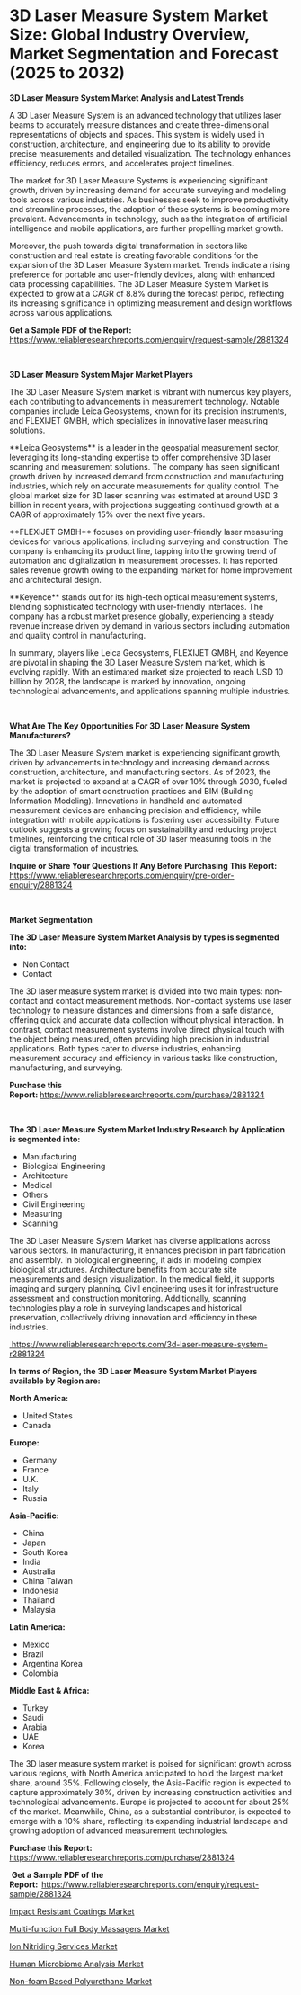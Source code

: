 <p><h1>3D Laser Measure System Market Size: Global Industry Overview, Market Segmentation and Forecast (2025 to 2032)</h1></p><p><strong>3D Laser Measure System Market Analysis and Latest Trends</strong></p>
<p><p>A 3D Laser Measure System is an advanced technology that utilizes laser beams to accurately measure distances and create three-dimensional representations of objects and spaces. This system is widely used in construction, architecture, and engineering due to its ability to provide precise measurements and detailed visualization. The technology enhances efficiency, reduces errors, and accelerates project timelines.</p><p>The market for 3D Laser Measure Systems is experiencing significant growth, driven by increasing demand for accurate surveying and modeling tools across various industries. As businesses seek to improve productivity and streamline processes, the adoption of these systems is becoming more prevalent. Advancements in technology, such as the integration of artificial intelligence and mobile applications, are further propelling market growth.</p><p>Moreover, the push towards digital transformation in sectors like construction and real estate is creating favorable conditions for the expansion of the 3D Laser Measure System market. Trends indicate a rising preference for portable and user-friendly devices, along with enhanced data processing capabilities. The 3D Laser Measure System Market is expected to grow at a CAGR of 8.8% during the forecast period, reflecting its increasing significance in optimizing measurement and design workflows across various applications.</p></p>
<p><strong>Get a Sample PDF of the Report:&nbsp;</strong> <a href="https://www.reliableresearchreports.com/enquiry/request-sample/2881324?utm_campaign=34&utm_medium=2&utm_source=Github&utm_content=ia&utm_term=12032025&utm_id=3d-laser-measure-system">https://www.reliableresearchreports.com/enquiry/request-sample/2881324</a></p>
<p>&nbsp;</p>
<p><strong>3D Laser Measure System Major Market Players</strong></p>
<p><p>The 3D Laser Measure System market is vibrant with numerous key players, each contributing to advancements in measurement technology. Notable companies include Leica Geosystems, known for its precision instruments, and FLEXIJET GMBH, which specializes in innovative laser measuring solutions.</p><p>**Leica Geosystems** is a leader in the geospatial measurement sector, leveraging its long-standing expertise to offer comprehensive 3D laser scanning and measurement solutions. The company has seen significant growth driven by increased demand from construction and manufacturing industries, which rely on accurate measurements for quality control. The global market size for 3D laser scanning was estimated at around USD 3 billion in recent years, with projections suggesting continued growth at a CAGR of approximately 15% over the next five years.</p><p>**FLEXIJET GMBH** focuses on providing user-friendly laser measuring devices for various applications, including surveying and construction. The company is enhancing its product line, tapping into the growing trend of automation and digitalization in measurement processes. It has reported sales revenue growth owing to the expanding market for home improvement and architectural design.</p><p>**Keyence** stands out for its high-tech optical measurement systems, blending sophisticated technology with user-friendly interfaces. The company has a robust market presence globally, experiencing a steady revenue increase driven by demand in various sectors including automation and quality control in manufacturing.</p><p>In summary, players like Leica Geosystems, FLEXIJET GMBH, and Keyence are pivotal in shaping the 3D Laser Measure System market, which is evolving rapidly. With an estimated market size projected to reach USD 10 billion by 2028, the landscape is marked by innovation, ongoing technological advancements, and applications spanning multiple industries.</p></p>
<p>&nbsp;</p>
<p><strong>What Are The Key Opportunities For 3D Laser Measure System Manufacturers?</strong></p>
<p><p>The 3D Laser Measure System market is experiencing significant growth, driven by advancements in technology and increasing demand across construction, architecture, and manufacturing sectors. As of 2023, the market is projected to expand at a CAGR of over 10% through 2030, fueled by the adoption of smart construction practices and BIM (Building Information Modeling). Innovations in handheld and automated measurement devices are enhancing precision and efficiency, while integration with mobile applications is fostering user accessibility. Future outlook suggests a growing focus on sustainability and reducing project timelines, reinforcing the critical role of 3D laser measuring tools in the digital transformation of industries.</p></p>
<p><strong>Inquire or Share Your Questions If Any Before Purchasing This Report:</strong> <a href="https://www.reliableresearchreports.com/enquiry/pre-order-enquiry/2881324?utm_campaign=34&utm_medium=2&utm_source=Github&utm_content=ia&utm_term=12032025&utm_id=3d-laser-measure-system">https://www.reliableresearchreports.com/enquiry/pre-order-enquiry/2881324</a></p>
<p>&nbsp;</p>
<p><strong>Market Segmentation</strong></p>
<p><strong>The 3D Laser Measure System Market Analysis by types is segmented into:</strong></p>
<p><ul><li>Non Contact</li><li>Contact</li></ul></p>
<p><p>The 3D laser measure system market is divided into two main types: non-contact and contact measurement methods. Non-contact systems use laser technology to measure distances and dimensions from a safe distance, offering quick and accurate data collection without physical interaction. In contrast, contact measurement systems involve direct physical touch with the object being measured, often providing high precision in industrial applications. Both types cater to diverse industries, enhancing measurement accuracy and efficiency in various tasks like construction, manufacturing, and surveying.</p></p>
<p><strong>Purchase this Report:&nbsp;</strong><a href="https://www.reliableresearchreports.com/purchase/2881324?utm_campaign=34&utm_medium=2&utm_source=Github&utm_content=ia&utm_term=12032025&utm_id=3d-laser-measure-system">https://www.reliableresearchreports.com/purchase/2881324</a></p>
<p>&nbsp;</p>
<p><strong>The 3D Laser Measure System Market Industry Research by Application is segmented into:</strong></p>
<p><ul><li>Manufacturing</li><li>Biological Engineering</li><li>Architecture</li><li>Medical</li><li>Others</li><li>Civil Engineering</li><li>Measuring</li><li>Scanning</li></ul></p>
<p><p>The 3D Laser Measure System Market has diverse applications across various sectors. In manufacturing, it enhances precision in part fabrication and assembly. In biological engineering, it aids in modeling complex biological structures. Architecture benefits from accurate site measurements and design visualization. In the medical field, it supports imaging and surgery planning. Civil engineering uses it for infrastructure assessment and construction monitoring. Additionally, scanning technologies play a role in surveying landscapes and historical preservation, collectively driving innovation and efficiency in these industries.</p></p>
<p><a href="https://www.reliableresearchreports.com/3d-laser-measure-system-r2881324?utm_campaign=34&utm_medium=2&utm_source=Github&utm_content=ia&utm_term=12032025&utm_id=3d-laser-measure-system">&nbsp;https://www.reliableresearchreports.com/3d-laser-measure-system-r2881324</a></p>
<p><strong>In terms of Region, the 3D Laser Measure System Market Players available by Region are:</strong></p>
<p>
    <p> <strong> North America: </strong>
        <ul>
            <li>United States</li>
            <li>Canada</li>
        </ul>
        </p> 
    <p> <strong> Europe: </strong>
        <ul>
            <li>Germany</li>
            <li>France</li>
            <li>U.K.</li>
            <li>Italy</li>
            <li>Russia</li>
        </ul>
        </p> 
    <p> <strong> Asia-Pacific: </strong>
        <ul>
            <li>China</li>
            <li>Japan</li>
            <li>South Korea</li>
            <li>India</li>
            <li>Australia</li>
            <li>China Taiwan</li>
            <li>Indonesia</li>
            <li>Thailand</li>
            <li>Malaysia</li>
        </ul>
        </p> 
    <p> <strong> Latin America: </strong>
        <ul>
            <li>Mexico</li>
            <li>Brazil</li>
            <li>Argentina Korea</li>
            <li>Colombia</li>
        </ul>
        </p> 
    <p> <strong> Middle East & Africa: </strong>
        <ul>
            <li>Turkey</li>
            <li>Saudi</li>
            <li>Arabia</li>
            <li>UAE</li>
            <li>Korea</li>
        </ul>
    </p>
    </p>
<p><p>The 3D laser measure system market is poised for significant growth across various regions, with North America anticipated to hold the largest market share, around 35%. Following closely, the Asia-Pacific region is expected to capture approximately 30%, driven by increasing construction activities and technological advancements. Europe is projected to account for about 25% of the market. Meanwhile, China, as a substantial contributor, is expected to emerge with a 10% share, reflecting its expanding industrial landscape and growing adoption of advanced measurement technologies.</p></p>
<p><strong>Purchase this Report: </strong><a href="https://www.reliableresearchreports.com/purchase/2881324?utm_campaign=34&utm_medium=2&utm_source=Github&utm_content=ia&utm_term=12032025&utm_id=3d-laser-measure-system">https://www.reliableresearchreports.com/purchase/2881324</a></p>
<p>&nbsp;<strong>Get a Sample PDF of the Report:&nbsp;&nbsp;</strong><a href="https://www.reliableresearchreports.com/enquiry/request-sample/2881324?utm_campaign=34&utm_medium=2&utm_source=Github&utm_content=ia&utm_term=12032025&utm_id=3d-laser-measure-system">https://www.reliableresearchreports.com/enquiry/request-sample/2881324</a></p>
<p><strong></strong></p>
<p><p><a href="https://github.com/nontoengolo/Market-Research-Report-List-1/blob/main/impact-resistant-coatings-market.md?utm_campaign=34&utm_medium=2&utm_source=Github&utm_content=ia&utm_term=12032025&utm_id=3d-laser-measure-system">Impact Resistant Coatings Market</a></p><p><a href="https://github.com/shefikagbons/Market-Research-Report-List-1/blob/main/multi-function-full-body-massagers-market.md?utm_campaign=34&utm_medium=2&utm_source=Github&utm_content=ia&utm_term=12032025&utm_id=3d-laser-measure-system">Multi-function Full Body Massagers Market</a></p><p><a href="https://github.com/pomasifilo/Market-Research-Report-List-1/blob/main/ion-nitriding-services-market.md?utm_campaign=34&utm_medium=2&utm_source=Github&utm_content=ia&utm_term=12032025&utm_id=3d-laser-measure-system">Ion Nitriding Services Market</a></p><p><a href="https://github.com/mateyappiazo/Market-Research-Report-List-1/blob/main/human-microbiome-analysis-market.md?utm_campaign=34&utm_medium=2&utm_source=Github&utm_content=ia&utm_term=12032025&utm_id=3d-laser-measure-system">Human Microbiome Analysis Market</a></p><p><a href="https://github.com/signallaikun/Market-Research-Report-List-1/blob/main/non-foam-based-polyurethane-market.md?utm_campaign=34&utm_medium=2&utm_source=Github&utm_content=ia&utm_term=12032025&utm_id=3d-laser-measure-system">Non-foam Based Polyurethane Market</a></p></p>